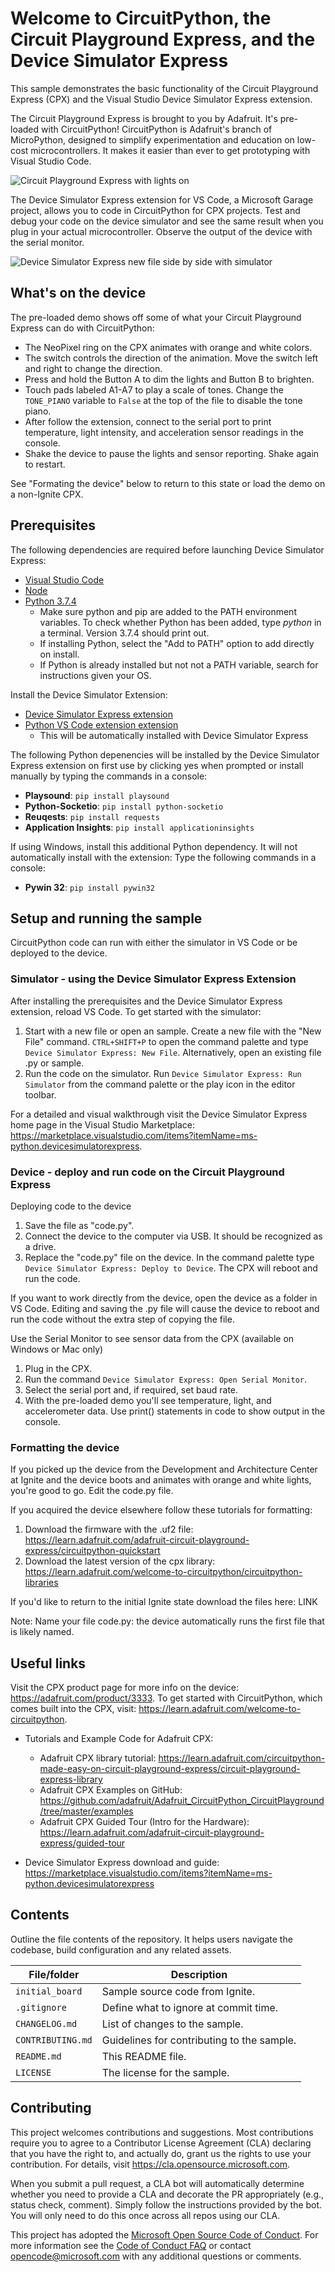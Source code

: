 # Welcome to CircuitPython, the Circuit Playground Express, and the Device Simulator Express

This sample demonstrates the basic functionality of the Circuit Playground Express (CPX) and the Visual Studio Device Simulator Express extension. 

The Circuit Playground Express is brought to you by Adafruit. It's pre-loaded with CircuitPython! CircuitPython is Adafruit's branch of MicroPython, designed to simplify experimentation and education on low-cost microcontrollers. It makes it easier than ever to get prototyping with Visual Studio Code.

![Circuit Playground Express with lights on](https://github.com/microsoft/2019-ignite-circuit-playground/blob/master/Circuit_Playground_Express.jpg)

The Device Simulator Express extension for VS Code, a Microsoft Garage project, allows you to code in CircuitPython for CPX projects. Test and debug your code on the device simulator and see the same result when you plug in your actual microcontroller. Observe the output of the device with the serial monitor.

![Device Simulator Express new file side by side with simulator](https://github.com/microsoft/2019-ignite-circuit-playground/blob/master/Device-Simulator-Express-Screenshot.jpg)

## What's on the device

The pre-loaded demo shows off some of what your Circuit Playground Express can do with CircuitPython:
* The NeoPixel ring on the CPX animates with orange and white colors.
* The switch controls the direction of the animation. Move the switch left and right to change the direction.
* Press and hold the Button A to dim the lights and Button B to brighten.
* Touch pads labeled A1-A7 to play a scale of tones. Change the `TONE_PIANO` variable to `False` at the top of the file to disable the tone piano.
* After follow the extension, connect to the serial port to print temperature, light intensity, and acceleration sensor readings in the console. 
* Shake the device to pause the lights and sensor reporting. Shake again to restart.

See "Formating the device" below to return to this state or load the demo on a non-Ignite CPX.

## Prerequisites

The following dependencies are required before launching Device Simulator Express:
* [Visual Studio Code](https://code.visualstudio.com/)
* [Node](https://nodejs.org/en/download/)
* [Python 3.7.4](https://www.python.org/downloads/)
  * Make sure python and pip are added to the PATH environment variables. To check whether Python has been added, type *python* in a terminal. Version 3.7.4 should print out. 
  * If installing Python, select the "Add to PATH" option to add directly on install.
  * If Python is already installed but not not a PATH variable, search for instructions given your OS.
  
Install the Device Simulator Extension:
* [Device Simulator Express extension](https://marketplace.visualstudio.com/items?itemName=ms-python.devicesimulatorexpress)
* [Python VS Code extension extension](https://marketplace.visualstudio.com/items?itemName=ms-python.python)
  * This will be automatically installed with Device Simulator Express

The following Python depenencies will be installed by the Device Simulator Express extension on first use by clicking yes when prompted or install manually by typing the commands in a console:
* **Playsound**: `pip install playsound`
* **Python-Socketio**: `pip install python-socketio`
* **Reuqests**: `pip install requests`
* **Application Insights**: `pip install applicationinsights`

If using Windows, install this additional Python dependency. It will not automatically install with the extension:
Type the following commands in a console:
* **Pywin 32**: `pip install pywin32`

## Setup and running the sample
CircuitPython code can run with either the simulator in VS Code or be deployed to the device.

### Simulator - using the Device Simulator Express Extension
After installing the prerequisites and the Device Simulator Express extension, reload VS Code. To get started with the simulator:
1. Start with a new file or open an sample. Create a new file with the "New File" command. `CTRL+SHIFT+P` to open the command palette and type `Device Simulator Express: New File`. Alternatively, open an existing file .py or sample.
2. Run the code on the simulator. Run `Device Simulator Express: Run Simulator` from the command palette or the play icon in the editor toolbar.
 
 For a detailed and visual walkthrough visit the Device Simulator Express home page in the Visual Studio Marketplace: https://marketplace.visualstudio.com/items?itemName=ms-python.devicesimulatorexpress.
 
### Device - deploy and run code on the Circuit Playground Express
Deploying code to the device
1. Save the file as "code.py".
2. Connect the device to the computer via USB. It should be recognized as a drive.
3. Replace the "code.py" file on the device. In the command palette type `Device Simulator Express: Deploy to Device`. The CPX will reboot and run the code.

If you want to work directly from the device, open the device as a folder in VS Code. Editing and saving the .py file will cause the device to reboot and run the code without the extra step of copying the file.

Use the Serial Monitor to see sensor data from the CPX (available on Windows or Mac only)
1. Plug in the CPX.
2. Run the command `Device Simulator Express: Open Serial Monitor`.
3. Select the serial port and, if required, set baud rate.
4. With the pre-loaded demo you'll see temperature, light, and accelerometer data. Use print() statements in code to show output in the console.

### Formatting the device

If you picked up the device from the Development and Architecture Center at Ignite and the device boots and animates with orange and white lights, you're good to go. Edit the code.py file.

If you acquired the device elsewhere follow these tutorials for formatting: 
1. Download the firmware with the .uf2 file: https://learn.adafruit.com/adafruit-circuit-playground-express/circuitpython-quickstart
2. Download the latest version of the cpx library: https://learn.adafruit.com/welcome-to-circuitpython/circuitpython-libraries

If you'd like to return to the initial Ignite state download the files here: LINK

Note: Name your file  code.py: the device automatically runs the first file that is likely named.

## Useful links
Visit the CPX product page for more info on the device: https://adafruit.com/product/3333. To get started with CircuitPython, which comes built into the CPX, visit: https://learn.adafruit.com/welcome-to-circuitpython.

* Tutorials and Example Code for Adafruit CPX:
  * Adafruit CPX library tutorial: https://learn.adafruit.com/circuitpython-made-easy-on-circuit-playground-express/circuit-playground-express-library
  * Adafruit CPX Examples on GitHub: https://github.com/adafruit/Adafruit_CircuitPython_CircuitPlayground/tree/master/examples
  * Adafruit CPX Guided Tour (Intro for the Hardware): https://learn.adafruit.com/adafruit-circuit-playground-express/guided-tour

* Device Simulator Express download and guide: https://marketplace.visualstudio.com/items?itemName=ms-python.devicesimulatorexpress

## Contents

Outline the file contents of the repository. It helps users navigate the codebase, build configuration and any related assets.

| File/folder       | Description                                |
|-------------------|--------------------------------------------|
| `initial_board`   | Sample source code from Ignite.            |
| `.gitignore`      | Define what to ignore at commit time.      |
| `CHANGELOG.md`    | List of changes to the sample.             |
| `CONTRIBUTING.md` | Guidelines for contributing to the sample. |
| `README.md`       | This README file.                          |
| `LICENSE`         | The license for the sample.                |

## Contributing

This project welcomes contributions and suggestions.  Most contributions require you to agree to a
Contributor License Agreement (CLA) declaring that you have the right to, and actually do, grant us
the rights to use your contribution. For details, visit https://cla.opensource.microsoft.com.

When you submit a pull request, a CLA bot will automatically determine whether you need to provide
a CLA and decorate the PR appropriately (e.g., status check, comment). Simply follow the instructions
provided by the bot. You will only need to do this once across all repos using our CLA.

This project has adopted the [Microsoft Open Source Code of Conduct](https://opensource.microsoft.com/codeofconduct/).
For more information see the [Code of Conduct FAQ](https://opensource.microsoft.com/codeofconduct/faq/) or
contact [opencode@microsoft.com](mailto:opencode@microsoft.com) with any additional questions or comments.
